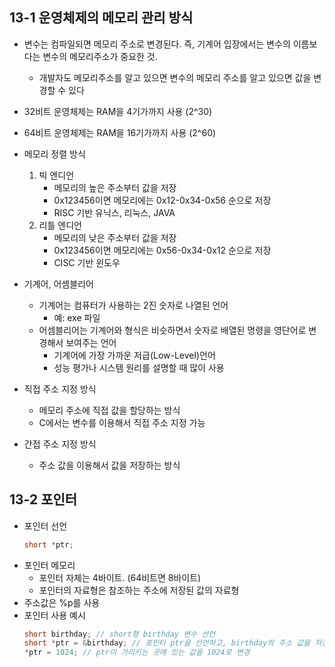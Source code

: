## 13-1 운영체제의 메모리 관리 방식
- 변수는 컴파일되면 메모리 주소로 변경된다. 즉, 기계어 입장에서는 변수의 이름보다는 변수의 메모리주소가 중요한 것.
   - 개발자도 메모리주소를 알고 있으면 변수의 메모리 주소를 알고 있으면 값을 변경할 수 있다

- 32비트 운영체제는 RAM을 4기가까지 사용 (2^30)
- 64비트 운영체제는 RAM을 16기가까지 사용 (2^60)

- 메모리 정렬 방식
   1. 빅 엔디언
      - 메모리의 높은 주소부터 값을 저장
      - 0x123456이면 메모리에는 0x12-0x34-0x56 순으로 저장 
      - RISC 기반 유닉스, 리눅스, JAVA
   2. 리틀 엔디언
      - 메모리의 낮은 주소부터 값을 저장
      - 0x123456이면 메모리에는 0x56-0x34-0x12 순으로 저장 
      - CISC 기반 윈도우

- 기계어, 어셈블리어
   - 기계어는 컴퓨터가 사용하는 2진 숫자로 나열된 언어
      - 예: exe 파일
   - 어셈블리어는 기계어와 형식은 비슷하면서 숫자로 배열된 명령을 영단어로 변경해서 보여주는 언어
      - 기계어에 가장 가까운 저급(Low-Level)언어
      - 성능 평가나 시스템 원리를 설명할 때 많이 사용

- 직접 주소 지정 방식
   - 메모리 주소에 직접 값을 할당하는 방식
   - C에서는 변수를 이용해서 직접 주소 지정 가능
- 간접 주소 지정 방식
   - 주소 값을 이용해서 값을 저장하는 방식

## 13-2 포인터
- 포인터 선언
   ```c
   short *ptr;
- 포인터 메모리
   - 포인터 자체는 4바이트. (64비트면 8바이트)
   - 포인터의 자료형은 참조하는 주소에 저장된 값의 자료형
- 주소값은 %p를 사용
- 포인터 사용 예시
   ```c
   short birthday; // short형 birthday 변수 선언
   short *ptr = &birthday; // 포인터 ptr을 선언하고, birthday의 주소 값을 저장
   *ptr = 1024; // ptr이 가리키는 곳에 있는 값을 1024로 변경